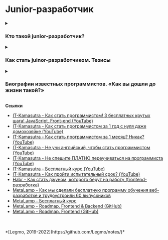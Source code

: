 <h1>Junior-разработчик</h1>

[//]: # (Кто такой junior)
<details><summary><h3>Кто такой junior-разработчик?</h3></summary><p>

**Один из вариантов описания**

- Умеет решать локальные задачи, которые хорошо декомпозированы и укладываются в принятые в проекте соглашения и
  архитектурные принципы.
- Хорошо знает основной инструментарий — html, css, javascript.
- Уверенно владеет React.JS на уровне, который позволяет решать абсолютное большинство стандартных задач, связанных с
  интерфейсами.
- Умеет ясно излагать свои мысли в письменной и устной форме, понимает важность проактивности для командной работы.

<br></p>
</details>

[//]: # (Как стать juinor. Тезисы)
<details><summary><h3>Как стать juinor-разработчиком. Тезисы</h3></summary><p>

- выписать свои требования к работе. Регулярно переосмыслять. Зарплата, график работы и т.д.
- не платить за базовые навыки — все эти вещи можно найти бесплатно. Нужна только мотивация + человек с которым иногда
  можно посоветоваться
- стать хорошим специалистом в чем-то одном. Не распыляться, изучать только необходимую базу, но очень хорошо. Плюс
  базовые навыки работы с GIT и IDE
- вести базу знаний по рабочим вопросам. Хорошо бы в виде публичного блога - помогать другим + устанавливать связи
- учиться использовать профессиональную лексику
- изучать актуальные road-map развития в своей области. Смотреть-анализировать программы обучения крутых курсов
- читать что ищут работодатели, выписывать общее для всех вакансий + новые/непонятные слова (см. hh.ru)
- работать над pet-project - демонстрация своего кода. Завести на GitHub свой проект, регулярно развивать. Хорошо
  оформить
- регулярно искать и делать тестовые задания для junior. Потом смотреть варианты реализации на GitHub - кто как решил
  этот вопрос
- с самого начала использовать хорошую IDE - JetBrains или VisualStudio
- знание GIT + GitHub, git workflow
- знание английского - на уровне чтения документации
- знание Agile - представлять что это такое
- хорошо оформить резюме
- увеличивать "социальные связи" — много общаться, отвечать на вопросы, задавать вопросы вести блог и т.д.
- развивать навыки общения и вообще «soft skills» - умение обсуждать задачи, работать в команде
- чаще смотреть чужой код. Хотя бы просто смотреть и пытаться понять - что тут происходит? GitHub в помощь
- почитать про прокрастинацию и самоорганизацию
    - Тим Урбан - https://habr.com/ru/post/298192/
    - Тим Урбан - https://habr.com/ru/post/303140/
    - Дорофеев М - Джедайские техники

<br></p>
</details>

[//]: # (Биографии известных программистов)
<details><summary><h3>Биографии известных программистов. «Как вы дошли до жизни такой?»</h3></summary><p>

- [Habr — Джефф Дин из компании Google — это Чак Норрис нашего времени](https://habr.com/ru/post/192604/)
- [Habr — Величайшие программисты 21 века. Джон-Движок Кармак](https://habr.com/ru/company/ruvds/blog/701556/)
- [Habr — Линус Торвальдс. Могучий финн](https://habr.com/ru/post/58059/)
- [Habr — Жизнь выдающихся программистов. Джей Фриман (saurik)](https://habr.com/ru/company/ruvds/blog/688716/)
- [Habr — Джастин Танни](https://habr.com/ru/company/ruvds/blog/682150/)
- [Habr — От взлома Firefox до подготовки к Апокалипсису. Как польский хакер Михал Залевски попал в «Матрицу»](https://habr.com/ru/company/ruvds/blog/695386/)
- [Habr — Величайшие программисты XXI века. Марк Руссинович и его 65 системных утилит](https://habr.com/ru/company/ruvds/blog/710268/)
- [Habr — Кто есть кто в open source — ч. 1: биографии гиков](https://habr.com/ru/company/cloud_mts/blog/448754/)
- [Habr — Кто есть кто в open source — ч. 2: биографии гиков](https://habr.com/ru/company/cloud_mts/blog/449748/)

<br></p>
</details>


**Ссылки**
- [IT-Kamasutra - Как стать программистом! 3 бесплатных крутых шага! JavaScript, Front-end (YouTube)](https://youtu.be/hFOZYaVHD6A)
- [IT-Kamasutra - Как стать программистом за 1 год с нуля даже домохозяйке (YouTube)](https://youtu.be/S7xq9x8i47k)
- [IT-Kamasutra - Как стать программистом за 1 месяц? Никак? (YouTube)](https://www.youtube.com/watch?v=__B3kJ8YhSw)
- [IT-Kamasutra - Не учи английский, чтобы стать программистом (YouTube)](https://youtu.be/VMv4LXzlj9I)
- [IT-Kamasutra - Не спешите ПЛАТНО переучиваться на программиста (YouTube)](https://youtu.be/IY1m5fOlC-E)
- [IT-Kamasutra - Бесплатный курс (YouTube)](https://www.youtube.com/playlist?list=PLcvhF2Wqh7DNVy1OCUpG3i5lyxyBWhGZ8)
- [IT-Kamasutra - Как пройти испытательный срок? (YouTube)](https://youtu.be/U62-XQRpFT4)
- [Habr - Как стать джуном, которого берут на работу (frontend-разработка)](https://habr.com/ru/post/716368/)
- [MetaLamp - Как мы сделали бесплатную программу обучения веб-разработке и трудоустроили 60 выпускников ](https://vc.ru/hr/304764-kak-my-sdelali-besplatnuyu-programmu-obucheniya-veb-razrabotke-i-trudoustroili-60-vypusknikov)
- [MetaLamp - Бесплатный курс](https://www.metalamp.io/education)
- [MetaLamp - Roadmap. Frontend & Backend (GitHub)](https://github.com/fullstack-development/developers-roadmap)
- [MetaLamp - Roadmap. Frontend (GitHub)](https://github.com/fullstack-development/developers-roadmap/tree/master/frontend)

<br>
<br>
*[Legmo, 2019-2022](https://github.com/Legmo/notes/)*